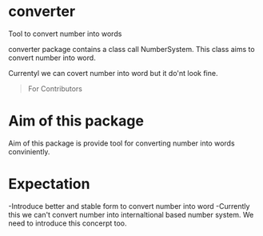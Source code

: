 # converter
Tool to convert number into words

converter package contains a class call NumberSystem. This class aims to convert number into word.

Currentyl we can covert number into word but it do'nt look fine. 

> For Contributors

# Aim of this package
Aim of this package is provide tool for converting number into words conviniently. 

# Expectation
-Introduce better and stable form to convert number into word
-Currently this we can't convert number into internaltional based number system. We need to introduce this concerpt too.
